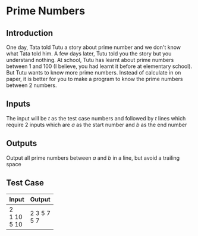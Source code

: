 # Prime Numbers

## Introduction
One day, Tata told Tutu a story about prime number and we don't know what Tata told him. A few days later, Tutu told you the story but you understand nothing. At school, Tutu has learnt about prime numbers between 1 and 100 (I believe, you had learnt it before at elementary school). But Tutu wants to know more prime numbers. Instead of calculate in on paper, it is better for you to make a program to know the prime numbers between 2 numbers.

## Inputs
The input will be *t* as the test case numbers and followed by *t* lines which require 2 inputs which are *a* as the start number and *b* as the end number

## Outputs
Output all prime numbers between *a* and *b* in a line, but avoid a trailing space

## Test Case
| Input                 | Output             |
| --------------------- | ------------------ |
| 2<br>1 10<br>5 10<br> | 2 3 5 7<br>5 7<br> |
